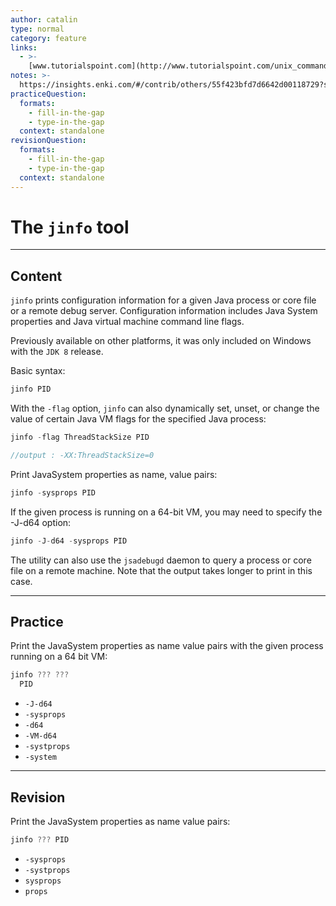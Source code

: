 ```yaml
---
author: catalin
type: normal
category: feature
links:
  - >-
    [www.tutorialspoint.com](http://www.tutorialspoint.com/unix_commands/jinfo.htm){website}
notes: >-
  https://insights.enki.com/#/contrib/others/55f423bfd7d6642d00118729?search=khandelwalrinki
practiceQuestion:
  formats:
    - fill-in-the-gap
    - type-in-the-gap
  context: standalone
revisionQuestion:
  formats:
    - fill-in-the-gap
    - type-in-the-gap
  context: standalone
---
```


# The `jinfo` tool


---

## Content

`jinfo` prints configuration information for a given Java process or core file or a remote debug server. Configuration information includes Java System properties and Java virtual machine command line flags.

Previously available on other platforms, it was only included on Windows with the `JDK 8` release.

Basic syntax:

```java
jinfo PID
```

With the `-flag` option, `jinfo` can also dynamically set, unset, or change the value of certain Java VM flags for the specified Java process:

```java
jinfo -flag ThreadStackSize PID

//output : -XX:ThreadStackSize=0
```

Print JavaSystem properties as name, value pairs:

```java
jinfo -sysprops PID
```

 If the given process is running on a 64-bit VM, you may need to specify the -J-d64 option:

```java
jinfo -J-d64 -sysprops PID
```

The utility can also use the `jsadebugd` daemon to query a process or core file on a remote machine. Note that the output takes longer to print in this case.


---

## Practice

Print the JavaSystem properties as name value pairs with the given process running on a 64 bit VM:

```java
jinfo ??? ???
  PID
```

- `-J-d64`
- `-sysprops`
- `-d64`
- `-VM-d64`
- `-systprops`
- `-system`


---

## Revision

Print the JavaSystem properties as name value pairs:

```java
jinfo ??? PID
```

- `-sysprops`
- `-systprops`
- `sysprops`
- `props`
